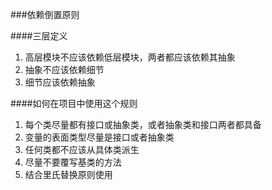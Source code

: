 ###依赖倒置原则

####三层定义
1. 高层模块不应该依赖低层模块，两者都应该依赖其抽象
2. 抽象不应该依赖细节
3. 细节应该依赖抽象

####如何在项目中使用这个规则
1. 每个类尽量都有接口或抽象类，或者抽象类和接口两者都具备
2. 变量的表面类型尽量是接口或者抽象类
3. 任何类都不应该从具体类派生
4. 尽量不要覆写基类的方法
5. 结合里氏替换原则使用